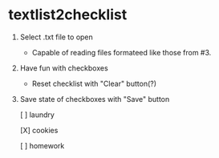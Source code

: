 # textlist2checklist
1. Select .txt file to open
    * Capable of reading files formateed like those from #3.
2. Have fun with checkboxes
    * Reset checklist with "Clear" button(?)
  
3. Save state of checkboxes with "Save" button

   [ ] laundry

   [X] cookies

   [ ] homework
